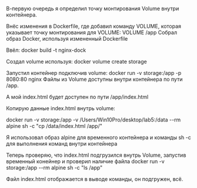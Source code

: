 В-первую очередь я определил точку монтирования Volume внутри контейнера.

Внёс изменения в Dockerfile, где добавил команду VOLUME, которая указывает точку монтирования для VOLUME: VOLUME /app Собрал образ Docker, используя измененный Dockerfile

Ввёл: docker build -t nginx-dock 

Создал volume используя: docker volume create storage

Запустил контейнер подключив volume: docker run -v storage:/app -p 8080:80 nginx Файлы из Volume доступны внутри контейнера по пути /app. 

А мой index.html будет доступен по пути /app/index.html

Копирую данные index.html внутрь volume:

docker run -v storage:/app -v /Users/Win10Pro/desktop/lab5:/data --rm alpine sh -c "cp /data/index.html /app/"

Я использовал образ alpine для временного контейнера и команды sh -c для выполнения команд внутри контейнера

Теперь проверяю, что index.html подгрузился внутрь Volume, запустив временный конейнер и проверил наличие файла docker run -v storage:/app --rm alpine sh -c "ls /app"

Файл index.html отображается в выводе команды, он подгружен, всё.
